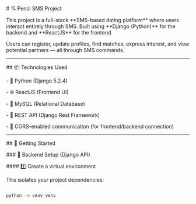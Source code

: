 \# 💘 Penzi SMS Project



This project is a full-stack \*\*SMS-based dating platform\*\* where users interact entirely through SMS. Built using \*\*Django (Python)\*\* for the backend and \*\*ReactJS\*\* for the frontend.



Users can register, update profiles, find matches, express interest, and view potential partners — all through SMS commands.



---



\## 📦 Technologies Used



\- 🐍 Python (Django 5.2.4)

\- 🌐 ReactJS (Frontend UI)

\- 💾 MySQL (Relational Database)

\- 📮 REST API (Django Rest Framework)

\- 🔐 CORS-enabled communication (for frontend/backend connection)



---



\## 🚀 Getting Started



\### 🐍 Backend Setup (Django API)



\#### 1️⃣ Create a virtual environment  

This isolates your project dependencies:



```bash

python -m venv venv



